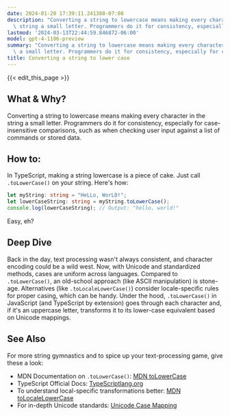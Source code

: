 ```yaml
---
date: 2024-01-20 17:39:11.241380-07:00
description: "Converting a string to lowercase means making every character in the\
  \ string a small letter. Programmers do it for consistency, especially for case-\u2026"
lastmod: '2024-03-13T22:44:59.846872-06:00'
model: gpt-4-1106-preview
summary: "Converting a string to lowercase means making every character in the string\
  \ a small letter. Programmers do it for consistency, especially for case-\u2026"
title: Converting a string to lower case
---
```


{{< edit_this_page >}}

## What & Why?
Converting a string to lowercase means making every character in the string a small letter. Programmers do it for consistency, especially for case-insensitive comparisons, such as when checking user input against a list of commands or stored data.

## How to:
In TypeScript, making a string lowercase is a piece of cake. Just call `.toLowerCase()` on your string. Here's how:

```typescript
let myString: string = "HeLLo, WorLD!";
let lowerCaseString: string = myString.toLowerCase();
console.log(lowerCaseString); // Output: "hello, world!"
```

Easy, eh?

## Deep Dive
Back in the day, text processing wasn't always consistent, and character encoding could be a wild west. Now, with Unicode and standardized methods, cases are uniform across languages. Compared to `.toLowerCase()`, an old-school approach (like ASCII manipulation) is stone-age. Alternatives (like `.toLocaleLowerCase()`) consider locale-specific rules for proper casing, which can be handy. Under the hood, `.toLowerCase()` in JavaScript (and TypeScript by extension) goes through each character and, if it's an uppercase letter, transforms it to its lower-case equivalent based on Unicode mappings.

## See Also
For more string gymnastics and to spice up your text-processing game, give these a look:

- MDN Documentation on `.toLowerCase()`: [MDN toLowerCase](https://developer.mozilla.org/en-US/docs/Web/JavaScript/Reference/Global_Objects/String/toLowerCase)
- TypeScript Official Docs: [TypeScriptlang.org](https://www.typescriptlang.org/docs/)
- To understand local-specific transformations better: [MDN toLocaleLowerCase](https://developer.mozilla.org/en-US/docs/Web/JavaScript/Reference/Global_Objects/String/toLocaleLowerCase)
- For in-depth Unicode standards: [Unicode Case Mapping](https://www.unicode.org/reports/tr21/tr21-5.html)
